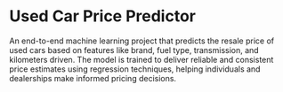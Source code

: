 # Used Car Price Predictor

An end-to-end machine learning project that predicts the resale price of used cars based on features like brand, fuel type, transmission, and kilometers driven. The model is trained to deliver reliable and consistent price estimates using regression techniques, helping individuals and dealerships make informed pricing decisions.
